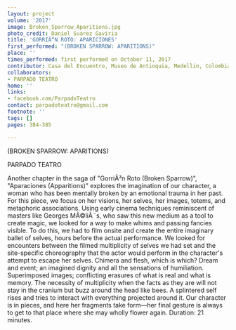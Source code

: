 ```yaml
---
layout: project
volume: '2017'
image: Broken_Sparrow_Aparitions.jpg
photo_credit: Daniel Suarez Gaviria
title: 'GORRIÃ“N ROTO: APARICIONES'
first_performed: "(BROKEN SPARROW: APARITIONS)"
place: ''
times_performed: first performed on October 11, 2017
contributor: Casa del Encuentro, Museo de Antioquia, Medellin, Colombia
collaborators:
- PARPADO TEATRO
home: ''
links:
- facebook.com/ParpadoTeatro
contact: parpadoteatro@gmail.com
footnote: ''
tags: []
pages: 384-385

---
```


 
(BROKEN SPARROW: APARITIONS)

PARPADO TEATRO

Another chapter in the saga of "GorriÃ³n Roto (Broken Sparrow)", "Aparaciones (Apparitions)" explores the imagination of our character, a woman who has been mentally broken by an emotional trauma in her past. For this piece, we focus on her visions, her selves, her images, totems, and metaphoric associations. Using early cinema techniques reminiscent of masters like Georges MÃ©liÃ¨s, who saw this new medium as a tool to create magic, we looked for a way to make whims and passing fancies visible. To do this, we had to film onsite and create the entire imaginary ballet of selves, hours before the actual performance. We looked for encounters between the filmed multiplicity of selves we had set and the site-specific choreography that the actor would perform in the character's attempt to escape her selves. Chimera and flesh, which is which? Dream and event; an imagined dignity and all the sensations of humiliation. Superimposed images; conflicting erasures of what is real and what is memory. The necessity of multiplicity when the facts as they are will not stay in the cranium but buzz around the head like bees. A splintered self rises and tries to interact with everything projected around it. Our character is in pieces, and here her fragments take form—her final gesture is always to get to that place where she may wholly flower again. Duration: 21 minutes.
